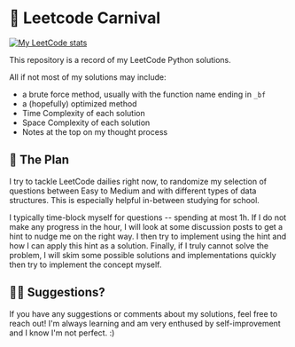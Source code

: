 # 🎠 Leetcode Carnival

[![My LeetCode stats](https://leetcode-stats-six.vercel.app/api?username=sallyklpoon&theme=dark)](https://github.com/KnlnKS/leetcode-stats)

This repository is a record of my LeetCode Python solutions.

All if not most of my solutions may include:
* a brute force method, usually with the function name ending in `_bf`
* a (hopefully) optimized method
* Time Complexity of each solution
* Space Complexity of each solution
* Notes at the top on my thought process

## 🎪 The Plan
I try to tackle LeetCode dailies right now, to randomize my selection of questions between Easy to Medium and with different types of data structures. This is especially helpful in-between studying for school.

I typically time-block myself for questions -- spending at most 1h. If I do not make any progress in the hour, I will look at some discussion posts to get a hint to nudge me on the right way. I then try to implement using the hint and how I can apply this hint as a solution. Finally, if I truly cannot solve the problem, I will skim some possible solutions and implementations quickly then try to implement the concept myself.

## 🤹‍♀️ Suggestions?
If you have any suggestions or comments about my solutions, feel free to reach out! I'm always learning and am very enthused by self-improvement and I know I'm not perfect. :)
